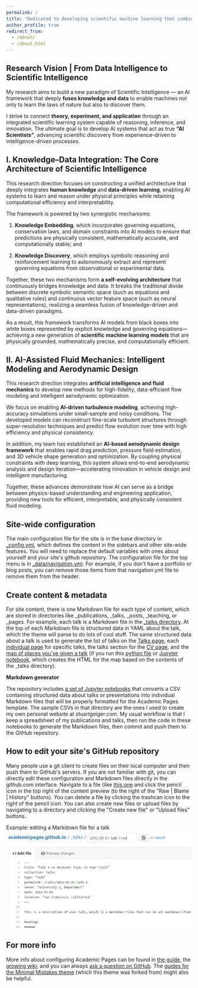 ```yaml
---
permalink: /
title: "Dedicated to developing scientific machine learning that combines domain knowledge and AI"
author_profile: true
redirect_from: 
  - /about/
  - /about.html
---
```

Research Vision | From Data Intelligence to Scientific Intelligence
------
My research aims to build a new paradigm of Scientific Intelligence — an AI framework that deeply **fuses knowledge and data** to enable machines not only to learn the laws of nature but also to discover them.

I strive to connect **theory, experiment, and application** through an integrated scientific learning system capable of reasoning, inference, and innovation.
The ultimate goal is to develop AI systems that act as true **“AI Scientists”**, advancing scientific discovery from experience-driven to intelligence-driven processes.

I. Knowledge–Data Integration: The Core Architecture of Scientific Intelligence
------
This research direction focuses on constructing a unified architecture that deeply integrates **human knowledge** and **data-driven learning**, enabling AI systems to learn and reason under physical principles while retaining computational efficiency and interpretability.

The framework is powered by two synergistic mechanisms:

1. **Knowledge Embedding**, which incorporates governing equations, conservation laws, and domain constraints into AI models to ensure that predictions are physically consistent, mathematically accurate, and computationally stable; and

2. **Knowledge Discovery**, which employs symbolic reasoning and reinforcement learning to autonomously extract and represent governing equations from observational or experimental data.

Together, these two mechanisms form **a self-evolving architecture** that continuously bridges knowledge and data.
It breaks the traditional divide between discrete symbolic semantic space (such as equations and qualitative rules) and continuous vector feature space (such as neural representations), realizing a seamless fusion of knowledge-driven and data-driven paradigms.

As a result, this framework transforms AI models from black boxes into white boxes represented by explicit knowledge and governing equations—
achieving a new generation of **scientific machine learning models** that are physically grounded, mathematically precise, and computationally efficient.

II. AI-Assisted Fluid Mechanics: Intelligent Modeling and Aerodynamic Design
------
This research direction integrates **artificial intelligence and fluid mechanics** to develop new methods for high-fidelity, data-efficient flow modeling and intelligent aerodynamic optimization.

We focus on enabling **AI-driven turbulence modeling**, achieving high-accuracy simulations under small-sample and noisy conditions. The developed models can reconstruct fine-scale turbulent structures through super-resolution techniques and predict flow evolution over time with high efficiency and physical consistency.

In addition, my team has established an **AI-based aerodynamic design framework** that enables rapid drag prediction, pressure field estimation, and 3D vehicle shape generation and optimization. By coupling physical constraints with deep learning, this system allows end-to-end aerodynamic analysis and design iteration—accelerating innovation in vehicle design and intelligent manufacturing.

Together, these advances demonstrate how AI can serve as a bridge between physics-based understanding and engineering application, providing new tools for efficient, interpretable, and physically consistent fluid modeling.

Site-wide configuration
------
The main configuration file for the site is in the base directory in [_config.yml](https://github.com/academicpages/academicpages.github.io/blob/master/_config.yml), which defines the content in the sidebars and other site-wide features. You will need to replace the default variables with ones about yourself and your site's github repository. The configuration file for the top menu is in [_data/navigation.yml](https://github.com/academicpages/academicpages.github.io/blob/master/_data/navigation.yml). For example, if you don't have a portfolio or blog posts, you can remove those items from that navigation.yml file to remove them from the header. 

Create content & metadata
------
For site content, there is one Markdown file for each type of content, which are stored in directories like _publications, _talks, _posts, _teaching, or _pages. For example, each talk is a Markdown file in the [_talks directory](https://github.com/academicpages/academicpages.github.io/tree/master/_talks). At the top of each Markdown file is structured data in YAML about the talk, which the theme will parse to do lots of cool stuff. The same structured data about a talk is used to generate the list of talks on the [Talks page](https://academicpages.github.io/talks), each [individual page](https://academicpages.github.io/talks/2012-03-01-talk-1) for specific talks, the talks section for the [CV page](https://academicpages.github.io/cv), and the [map of places you've given a talk](https://academicpages.github.io/talkmap.html) (if you run this [python file](https://github.com/academicpages/academicpages.github.io/blob/master/talkmap.py) or [Jupyter notebook](https://github.com/academicpages/academicpages.github.io/blob/master/talkmap.ipynb), which creates the HTML for the map based on the contents of the _talks directory).

**Markdown generator**

The repository includes [a set of Jupyter notebooks](https://github.com/academicpages/academicpages.github.io/tree/master/markdown_generator
) that converts a CSV containing structured data about talks or presentations into individual Markdown files that will be properly formatted for the Academic Pages template. The sample CSVs in that directory are the ones I used to create my own personal website at stuartgeiger.com. My usual workflow is that I keep a spreadsheet of my publications and talks, then run the code in these notebooks to generate the Markdown files, then commit and push them to the GitHub repository.

How to edit your site's GitHub repository
------
Many people use a git client to create files on their local computer and then push them to GitHub's servers. If you are not familiar with git, you can directly edit these configuration and Markdown files directly in the github.com interface. Navigate to a file (like [this one](https://github.com/academicpages/academicpages.github.io/blob/master/_talks/2012-03-01-talk-1.md) and click the pencil icon in the top right of the content preview (to the right of the "Raw | Blame | History" buttons). You can delete a file by clicking the trashcan icon to the right of the pencil icon. You can also create new files or upload files by navigating to a directory and clicking the "Create new file" or "Upload files" buttons. 

Example: editing a Markdown file for a talk
![Editing a Markdown file for a talk](/images/editing-talk.png)

For more info
------
More info about configuring Academic Pages can be found in [the guide](https://academicpages.github.io/markdown/), the [growing wiki](https://github.com/academicpages/academicpages.github.io/wiki), and you can always [ask a question on GitHub](https://github.com/academicpages/academicpages.github.io/discussions). The [guides for the Minimal Mistakes theme](https://mmistakes.github.io/minimal-mistakes/docs/configuration/) (which this theme was forked from) might also be helpful.
